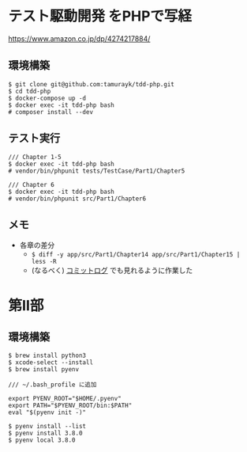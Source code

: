 # テスト駆動開発 をPHPで写経

https://www.amazon.co.jp/dp/4274217884/

## 環境構築

```
$ git clone git@github.com:tamurayk/tdd-php.git
$ cd tdd-php
$ docker-compose up -d
$ docker exec -it tdd-php bash
# composer install --dev
```

## テスト実行

```
/// Chapter 1-5
$ docker exec -it tdd-php bash
# vendor/bin/phpunit tests/TestCase/Part1/Chapter5
```

```
/// Chapter 6 
$ docker exec -it tdd-php bash
# vendor/bin/phpunit src/Part1/Chapter6
```

## メモ

- 各章の差分
  - `$ diff -y app/src/Part1/Chapter14 app/src/Part1/Chapter15 | less -R`
  - (なるべく) [コミットログ](https://github.com/tamurayk/tdd-php/commit/7334271177087a080e752859fac0297373dc75a6) でも見れるように作業した


# 第Ⅱ部

## 環境構築

```
$ brew install python3
$ xcode-select --install
$ brew install pyenv
```

```
/// ~/.bash_profile に追加

export PYENV_ROOT="$HOME/.pyenv"
export PATH="$PYENV_ROOT/bin:$PATH"
eval "$(pyenv init -)"
```

```
$ pyenv install --list
$ pyenv install 3.8.0
$ pyenv local 3.8.0
```

